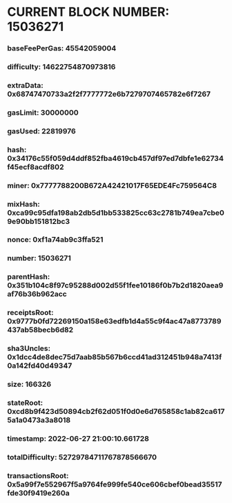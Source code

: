 # CURRENT BLOCK NUMBER: 15036271

### baseFeePerGas: 45542059004
### difficulty: 14622754870973816
### extraData: 0x68747470733a2f2f7777772e6b7279707465782e6f7267
### gasLimit: 30000000
### gasUsed: 22819976
### hash: 0x34176c55f059d4ddf852fba4619cb457df97ed7dbfe1e62734f45ecf8acdf802
### miner: 0x7777788200B672A42421017F65EDE4Fc759564C8
### mixHash: 0xca99c95dfa198ab2db5d1bb533825cc63c2781b749ea7cbe09e90bb151812bc3
### nonce: 0xf1a74ab9c3ffa521
### number: 15036271
### parentHash: 0x351b104c8f97c95288d002d55f1fee10186f0b7b2d1820aea9af76b36b962acc
### receiptsRoot: 0x9777b0fd72269150a158e63edfb1d4a55c9f4ac47a8773789437ab58becb6d82
### sha3Uncles: 0x1dcc4de8dec75d7aab85b567b6ccd41ad312451b948a7413f0a142fd40d49347
### size: 166326
### stateRoot: 0xcd8b9f423d50894cb2f62d051f0d0e6d765858c1ab82ca6175a1a0473a3a8018
### timestamp: 2022-06-27 21:00:10.661728
### totalDifficulty: 52729784711767878566670
### transactionsRoot: 0x5a99f7e552967f5a9764fe999fe540ce606cbef0bead35517fde30f9419e260a
